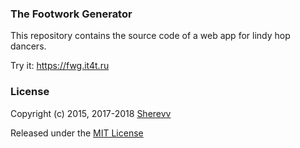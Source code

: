 ### The Footwork Generator
This repository contains the source code of a web app for lindy hop dancers.

Try it: https://fwg.it4t.ru

### License

Copyright (c) 2015, 2017-2018 [Sherevv](https://it4t.ru)

Released under the [MIT License](LICENSE)
